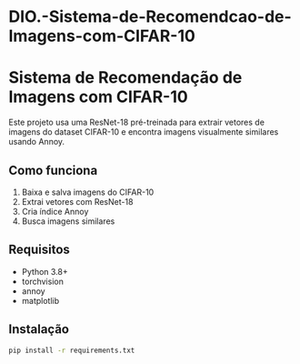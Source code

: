 # DIO.-Sistema-de-Recomendcao-de-Imagens-com-CIFAR-10

# Sistema de Recomendação de Imagens com CIFAR-10

Este projeto usa uma ResNet-18 pré-treinada para extrair vetores de imagens do dataset CIFAR-10 e encontra imagens visualmente similares usando Annoy.

## Como funciona

1. Baixa e salva imagens do CIFAR-10
2. Extrai vetores com ResNet-18
3. Cria índice Annoy
4. Busca imagens similares

## Requisitos

- Python 3.8+
- torchvision
- annoy
- matplotlib

## Instalação

```bash
pip install -r requirements.txt
